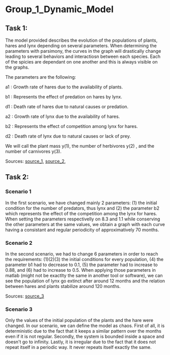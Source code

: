 # Group_1_Dynamic_Model

## Task 1: 

The model provided describes the evolution of the populations of plants, hares and lynx depending on several parameters. When determining the parameters with parsimony, the curves in the graph will drastically change leading to several behaviors and interactiosn between each species. Each of the spicies are dependant on one another and this is always visible on the graphs. 

The parameters are the following: 

a1 : Growth rate of hares due to the availability of plants.

b1 : Represents the effect of predation on hares by lynx.

d1 : Death rate of hares due to natural causes or predation.

a2 : Growth rate of lynx due to the availability of hares.

b2 : Represents the effect of competition among lynx for hares.

d2 : Death rate of lynx due to natural causes or lack of prey.

We will call the plant mass y(1), the number of herbivores y(2) , and the number of carnivores y(3).

Sources: [source_1](https://www.jstor.org/stable/1940591?seq=2), [source_2](https://sysbio.mx/wp-content/uploads/2021/02/2017_Book_ModelingLife.pdf), 

## Task 2: 

### Scenario 1

In the first scenario, we have changed mainly 2 parameters: (1) the initial condition for the number of predators, thus lynx and (2) the parameter b2 which represents the effect of the competition among the lynx for hares. When setting the parameters respectivelly on 8.3 and 1.1 while conserving the other parameters at the same values, we obtain a graph with each curve having a consistant and regular periodicity of approximatively 70 months.

### Scenario 2

In the second scenario, we had to change 6 parameters in order to reach the requirements: (1)(2)(3) the initial conditions for every population, (4) the parameter b1 had to decrease to 0.1, (5) the parameter had to increase to 0.88, and (6) had to increase to 0.5. When applying those parameters in matlab (might not be exactlty the same in another tool or software), we can see the population of lynx go extinct after around 12 months and the relation between hares and plants stabilize around 120 months.

Sources: [source_3](https://modelinginbiology.github.io/Grass-Sheep-Wolves-interactive-simulations?loc=0)

### Scenario 3

Only the values of the initial population of the plants and the hare were changed. In our scenario, we can define the model as chaos. 
First of all, it is deterministic due to the fact that it keeps a similar pattern over the months even if it is not regular. 
Secondly, the system is bounded inside a space and doesn't go to infinity. 
Lastly, it is irregular due to the fact that it does not repeat itself in a periodic way. It never repeats itself exactly the same. 

